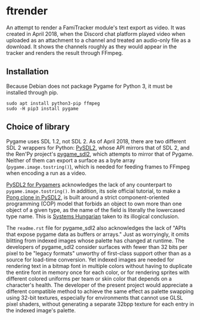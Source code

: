 ftrender
========
An attempt to render a FamiTracker module's text export as video.
It was created in April 2018, when the Discord chat platform played
video when uploaded as an attachment to a channel and treated an
audio-only file as a download.  It shows the channels roughly as they
would appear in the tracker and renders the result through FFmpeg.

Installation
------------
Because Debian does not package Pygame for Python 3, it must be
installed through pip.

    sudo apt install python3-pip ffmpeg
    sudo -H pip3 install pygame

Choice of library
-----------------
Pygame uses SDL 1.2, not SDL 2.  As of April 2018, there are two
different SDL 2 wrappers for Python: [PySDL2], whose API mirrors that
of SDL 2, and the Ren'Py project's [pygame_sdl2], which attempts to
mirror that of Pygame.  Neither of them can export a surface as a
byte array (`pygame.image.tostring()`), which is needed for feeding
frames to FFmpeg when encoding a run as a video.

[PySDL2 for Pygamers] acknowledges the lack of any counterpart to
`pygame.image.tostring()`.  In addition, its sole official tutorial,
to make a [Pong clone in PySDL2], is built around a strict
component-oriented programming (COP) model that forbids an object
to own more than one object of a given type, as the name of the
field is literally the lowercased type name. This is
[Systems Hungarian] taken to its illogical conclusion.

The `readme.rst` file for pygame_sdl2 also acknowledges the lack
of "APIs that expose pygame data as buffers or arrays."  Just as
worryingly, it omits blitting from indexed images whose palette has
changed at runtime.  The developers of pygame_sdl2 consider surfaces
with fewer than 32 bits per pixel to be "legacy formats" unworthy of
first-class support other than as a source for load-time conversion.
Yet indexed images are needed for rendering text in a bitmap font in
multiple colors without having to duplicate the entire font in memory
once for each color, or for rendering sprites with different colored
uniforms per team or skin color that depends on a character's health.
The developer of the present project would appreciate a different
compatible method to achieve the same effect as palette swapping
using 32-bit textures, especially for environments that cannot use
GLSL pixel shaders, without generating a separate 32bpp texture for
each entry in the indexed image's palette.

[PySDL2]: https://pysdl2.readthedocs.io/en/rel_0_9_6/index.html
[pygame_sdl2]: https://github.com/renpy/pygame_sdl2
[PySDL2 for Pygamers]: https://pysdl2.readthedocs.io/en/rel_0_9_6/tutorial/pygamers.html
[Pong clone in PySDL2]: https://pysdl2.readthedocs.io/en/latest/tutorial/pong.html
[Systems Hungarian]: https://blogs.msdn.microsoft.com/larryosterman/2004/06/22/hugarian-notation-its-my-turn-now/

